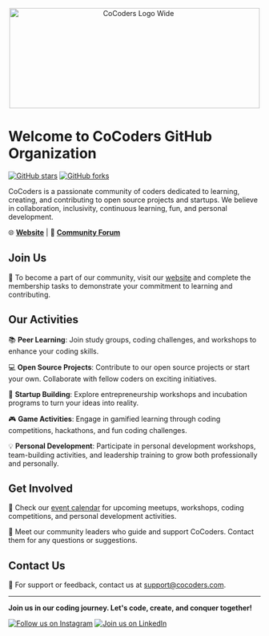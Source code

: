 <p align="center">
  <img src="/profile/logo-wide.png" alt="CoCoders Logo Wide" width="500" height="200">
</p>

# Welcome to CoCoders GitHub Organization

[![GitHub stars](https://img.shields.io/github/stars/CoCoders?style=social)](https://github.com/CoCoders/stargazers)
[![GitHub forks](https://img.shields.io/github/forks/CoCoders?style=social)](https://github.com/CoCoders/network)

CoCoders is a passionate community of coders dedicated to learning, creating, and contributing to open source projects and startups. We believe in collaboration, inclusivity, continuous learning, fun, and personal development.

🌐 **[Website](https://www.cocoders.com)** | 📢 **[Community Forum](https://forum.cocoders.com)**

## Join Us

🚀 To become a part of our community, visit our [website](https://www.cocoders.com) and complete the membership tasks to demonstrate your commitment to learning and contributing.

## Our Activities

📚 **Peer Learning**: Join study groups, coding challenges, and workshops to enhance your coding skills.

💻 **Open Source Projects**: Contribute to our open source projects or start your own. Collaborate with fellow coders on exciting initiatives.

🚀 **Startup Building**: Explore entrepreneurship workshops and incubation programs to turn your ideas into reality.

🎮 **Game Activities**: Engage in gamified learning through coding competitions, hackathons, and fun coding challenges.

💡 **Personal Development**: Participate in personal development workshops, team-building activities, and leadership training to grow both professionally and personally.

## Get Involved

📅 Check our [event calendar](https://www.cocoders.com/events) for upcoming meetups, workshops, coding competitions, and personal development activities.

🤝 Meet our community leaders who guide and support CoCoders. Contact them for any questions or suggestions.

## Contact Us

📧 For support or feedback, contact us at support@cocoders.com.

---

**Join us in our coding journey. Let's code, create, and conquer together!**

[![Follow us on Instagram](https://img.shields.io/badge/Instagram-Follow-orange)](https://www.instagram.com/cocoders)
[![Join us on LinkedIn](https://img.shields.io/badge/LinkedIn-Follow-blue)](https://www.linkedin.com/company/cocoders)
